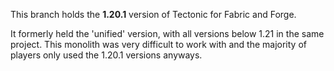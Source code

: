 This branch holds the **1.20.1** version of Tectonic for Fabric and Forge.

It formerly held the 'unified' version, with all versions below 1.21 in the same project. This monolith was very difficult to work with and the majority of players only used the 1.20.1 versions anyways.